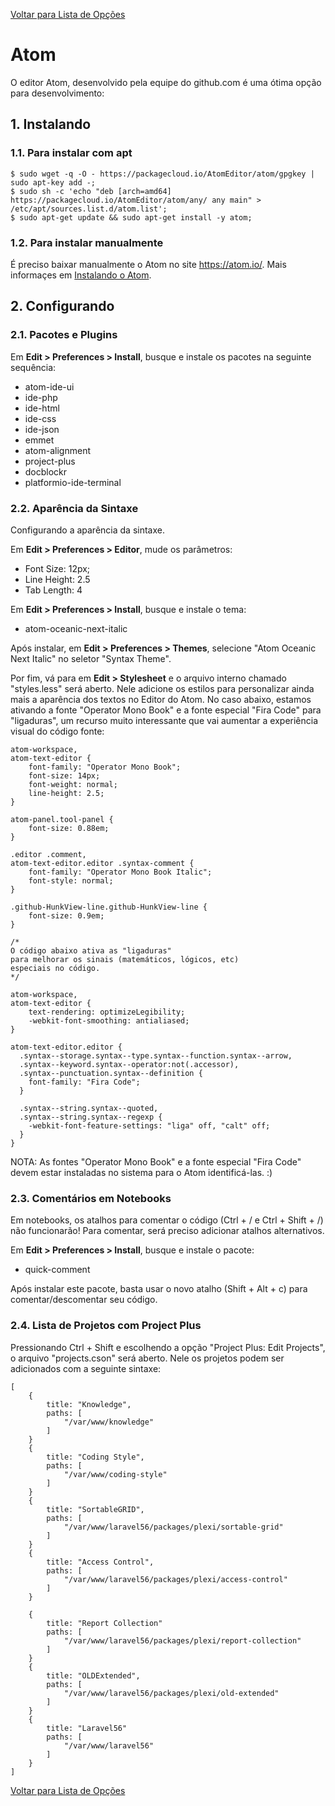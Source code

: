 [Voltar para Lista de Opções](../readme.md)

# Atom

O editor Atom, desenvolvido pela equipe do github.com é uma ótima opção para desenvolvimento:

## 1. Instalando

### 1.1. Para instalar com apt

```
$ sudo wget -q -O - https://packagecloud.io/AtomEditor/atom/gpgkey | sudo apt-key add -;
$ sudo sh -c 'echo "deb [arch=amd64] https://packagecloud.io/AtomEditor/atom/any/ any main" > /etc/apt/sources.list.d/atom.list';
$ sudo apt-get update && sudo apt-get install -y atom;
```

### 1.2. Para instalar manualmente

É preciso baixar manualmente o Atom no site https://atom.io/.
Mais informaçes em [Instalando o Atom](https://flight-manual.atom.io/getting-started/sections/installing-atom/).

## 2. Configurando

### 2.1. Pacotes e Plugins

Em **Edit > Preferences > Install**, busque e instale os pacotes na seguinte sequência:

* atom-ide-ui 
* ide-php
* ide-html
* ide-css
* ide-json
* emmet
* atom-alignment
* project-plus
* docblockr
* platformio-ide-terminal

### 2.2. Aparência da Sintaxe

Configurando a aparência da sintaxe.

Em **Edit > Preferences > Editor**, mude os parâmetros:

* Font Size: 12px;
* Line Height: 2.5
* Tab Length: 4

Em **Edit > Preferences > Install**, busque e instale o tema:

* atom-oceanic-next-italic

Após instalar, em **Edit > Preferences > Themes**, selecione "Atom Oceanic Next Italic" no seletor "Syntax Theme".

Por fim, vá para em **Edit > Stylesheet** e o arquivo interno chamado "styles.less" será aberto. Nele adicione os estilos para personalizar ainda mais a aparência dos textos no Editor do Atom. No caso abaixo, estamos ativando a fonte "Operator Mono Book" e a fonte especial "Fira Code" para "ligaduras", um recurso muito interessante que vai aumentar a experiência visual do código fonte:

```
atom-workspace,
atom-text-editor {
    font-family: "Operator Mono Book";
    font-size: 14px;
    font-weight: normal;
    line-height: 2.5;
}

atom-panel.tool-panel {
    font-size: 0.88em;
}

.editor .comment,
atom-text-editor.editor .syntax-comment {
    font-family: "Operator Mono Book Italic";
    font-style: normal;
}

.github-HunkView-line.github-HunkView-line {
    font-size: 0.9em;
}

/*
O código abaixo ativa as "ligaduras"
para melhorar os sinais (matemáticos, lógicos, etc) 
especiais no código.
*/

atom-workspace,
atom-text-editor {
    text-rendering: optimizeLegibility;
    -webkit-font-smoothing: antialiased;
}

atom-text-editor.editor {
  .syntax--storage.syntax--type.syntax--function.syntax--arrow,
  .syntax--keyword.syntax--operator:not(.accessor),
  .syntax--punctuation.syntax--definition {
    font-family: "Fira Code";
  }

  .syntax--string.syntax--quoted,
  .syntax--string.syntax--regexp {
    -webkit-font-feature-settings: "liga" off, "calt" off;
  }
}

```

NOTA: As fontes "Operator Mono Book" e a fonte especial "Fira Code" devem estar instaladas no sistema para o Atom identificá-las. :)

### 2.3. Comentários em Notebooks

Em notebooks, os atalhos para comentar o código (Ctrl + / e Ctrl + Shift + /) não funcionarão! Para comentar, será preciso adicionar atalhos alternativos. 

Em **Edit > Preferences > Install**, busque e instale o pacote:

* quick-comment

Após instalar este pacote, basta usar o novo atalho (Shift + Alt + c) para comentar/descomentar seu código.

### 2.4. Lista de Projetos com Project Plus

Pressionando Ctrl + Shift e escolhendo a opção "Project Plus: Edit Projects", o arquivo "projects.cson" será aberto. Nele os projetos podem ser adicionados com a seguinte sintaxe:

```
[
    {
        title: "Knowledge",
        paths: [
            "/var/www/knowledge"
        ]
    }
    {
        title: "Coding Style",
        paths: [
            "/var/www/coding-style"
        ]
    }
    {
        title: "SortableGRID",
        paths: [
            "/var/www/laravel56/packages/plexi/sortable-grid"
        ]
    }
    {
        title: "Access Control",
        paths: [
            "/var/www/laravel56/packages/plexi/access-control"
        ]
    }

    {
        title: "Report Collection"
        paths: [
            "/var/www/laravel56/packages/plexi/report-collection"
        ]
    }
    {
        title: "OLDExtended",
        paths: [
            "/var/www/laravel56/packages/plexi/old-extended"
        ]
    }
    {
        title: "Laravel56"
        paths: [
            "/var/www/laravel56"
        ]
    }
]
```



[Voltar para Lista de Opções](../readme.md)
